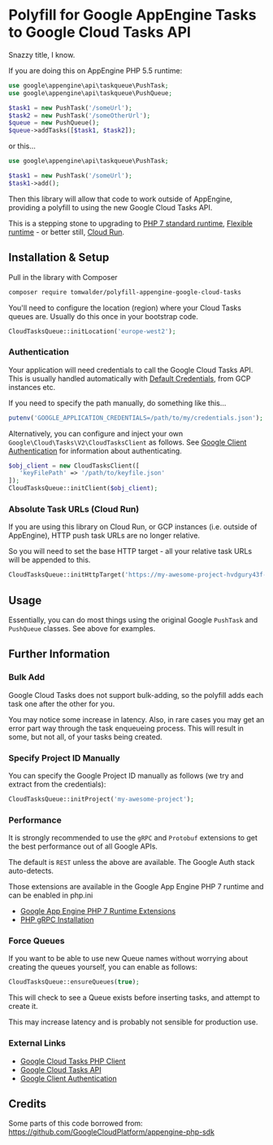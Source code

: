 # Polyfill for Google AppEngine Tasks to Google Cloud Tasks API

Snazzy title, I know.

If you are doing this on AppEngine PHP 5.5 runtime:

```php
use google\appengine\api\taskqueue\PushTask;
use google\appengine\api\taskqueue\PushQueue;

$task1 = new PushTask('/someUrl');
$task2 = new PushTask('/someOtherUrl');
$queue = new PushQueue();
$queue->addTasks([$task1, $task2]);
```
or this...
```php
use google\appengine\api\taskqueue\PushTask;

$task1 = new PushTask('/someUrl');
$task1->add();
```

Then this library will allow that code to work outside of AppEngine, providing a polyfill to using the new Google Cloud Tasks API.

This is a stepping stone to upgrading to [PHP 7 standard runtime](https://cloud.google.com/appengine/docs/standard/php7), [Flexible runtime](https://cloud.google.com/appengine/docs/flexible/php) - or better still, [Cloud Run](https://cloud.google.com/run).

## Installation & Setup

Pull in the library with Composer
```bash
composer require tomwalder/polyfill-appengine-google-cloud-tasks
```

You'll need to configure the location (region) where your Cloud Tasks queues are. Usually do this once in your bootstrap code.
```php
CloudTasksQueue::initLocation('europe-west2');
```

### Authentication

Your application will need credentials to call the Google Cloud Tasks API. This is usually handled automatically with [Default Credentials](https://github.com/googleapis/google-auth-library-php#application-default-credentials), from GCP instances etc.

If you need to specify the path manually, do something like this...
```php
putenv('GOOGLE_APPLICATION_CREDENTIALS=/path/to/my/credentials.json');
```

Alternatively, you can configure and inject your own `Google\Cloud\Tasks\V2\CloudTasksClient` as follows. See [Google Client Authentication](https://github.com/googleapis/google-cloud-php/blob/master/AUTHENTICATION.md) for information about authenticating.
```php
$obj_client = new CloudTasksClient([
   'keyFilePath' => '/path/to/keyfile.json'
]);
CloudTasksQueue::initClient($obj_client);
```

### Absolute Task URLs (Cloud Run)

If you are using this library on Cloud Run, or GCP instances (i.e. outside of AppEngine), HTTP push task URLs are no longer relative.

So you will need to set the base HTTP target - all your relative task URLs will be appended to this.

```php
CloudTasksQueue::initHttpTarget('https://my-awesome-project-hvdgury43f-ew.a.run.app');
```

## Usage

Essentially, you can do most things using the original Google `PushTask` and `PushQueue` classes. See above for examples.

## Further Information

### Bulk Add

Google Cloud Tasks does not support bulk-adding, so the polyfill adds each task one after the other for you.

You may notice some increase in latency. Also, in rare cases you may get an error part way through the task enqueueing process. This will result in some, but not all, of your tasks being created. 

### Specify Project ID Manually

You can specify the Google Project ID manually as follows (we try and extract from the credentials):
```php
CloudTasksQueue::initProject('my-awesome-project');
```

### Performance

It is strongly recommended to use the `gRPC` and `Protobuf` extensions to get the best performance out of all Google APIs.

The default is `REST` unless the above are available. The Google Auth stack auto-detects.

Those extensions are available in the Google App Engine PHP 7 runtime and can be enabled in php.ini

* [Google App Engine PHP 7 Runtime Extensions](https://cloud.google.com/appengine/docs/standard/php7/runtime#dynamically_loadable_extensions)
* [PHP gRPC Installation](https://cloud.google.com/php/grpc)

### Force Queues

If you want to be able to use new Queue names without worrying about creating the queues yourself, you can enable as follows:
```php
CloudTasksQueue::ensureQueues(true);
```

This will check to see a Queue exists before inserting tasks, and attempt to create it.

This may increase latency and is probably not sensible for production use.

### External Links

* [Google Cloud Tasks PHP Client](https://github.com/googleapis/google-cloud-php-tasks)
* [Google Cloud Tasks API](https://cloud.google.com/tasks/docs/reference/rest)
* [Google Client Authentication](https://github.com/googleapis/google-cloud-php/blob/master/AUTHENTICATION.md)

## Credits

Some parts of this code borrowed from:
https://github.com/GoogleCloudPlatform/appengine-php-sdk